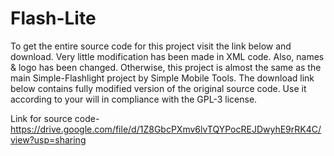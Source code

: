 # Flash-Lite
To get the entire source code for this project visit the link below and download.
Very little modification has been made in XML code. Also, names & logo has been changed. Otherwise, this project is almost the same as the main Simple-Flashlight project by Simple Mobile Tools.
The download link below contains fully modified version of the original source code. Use it according to your will in compliance with the GPL-3 license.

Link for source code-
https://drive.google.com/file/d/1Z8GbcPXmv6lvTQYPocREJDwyhE9rRK4C/view?usp=sharing
